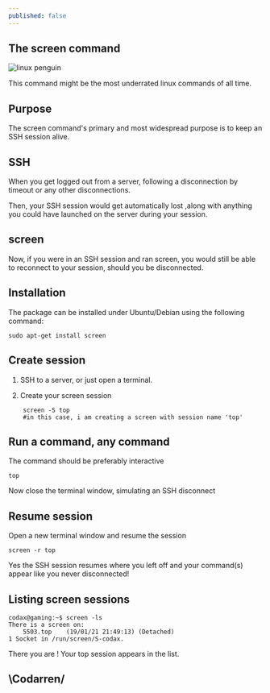 ```yaml
---
published: false
---
```

## The screen command
![linux penguin](https://raw.githubusercontent.com/codarrenvelvindron/codarrenvelvindron.github.io/master/images/154px-Tux-simple.svg.png)

This command might be the most underrated linux commands of all time.

## Purpose
The screen command's primary and most widespread purpose is to keep an SSH session alive.

## SSH
When you get logged out from a server, following a disconnection by timeout or any other disconnections.

Then, your SSH session would get automatically lost ,along with anything you could have launched on the server during your session.

## screen
Now, if you were in an SSH session and ran screen, you would still be able to reconnect to your session, should you be disconnected.

## Installation

The package can be installed under Ubuntu/Debian using the following command:
```
sudo apt-get install screen
```

## Create session
1. SSH to a server, or just open a terminal.

2. Create your screen session
```
    screen -S top
    #in this case, i am creating a screen with session name 'top'
```

## Run a command, any command
The command should be preferably interactive

```
top
```
Now close the terminal window, simulating an SSH disconnect

## Resume session
Open a new terminal window and resume the session
```
screen -r top
```

Yes the SSH session resumes where you left off and your command(s) appear like you never disconnected!

## Listing screen sessions
```
codax@gaming:~$ screen -ls
There is a screen on:
	5503.top	(19/01/21 21:49:13)	(Detached)
1 Socket in /run/screen/S-codax.
```
There you are ! Your top session appears in the list.

## \Codarren/